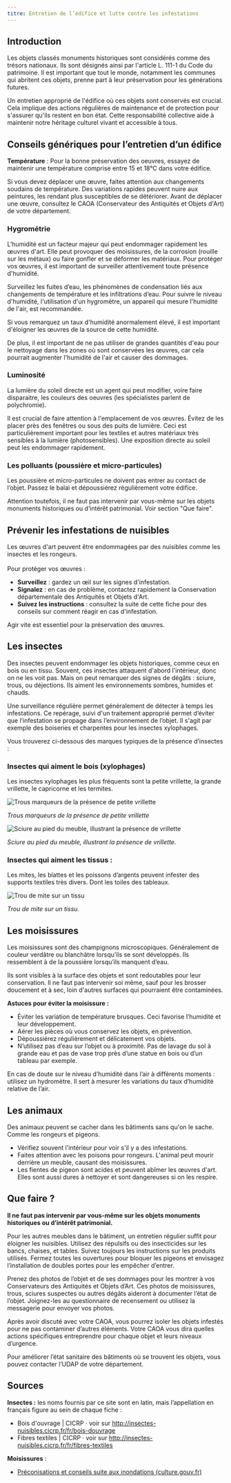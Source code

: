 ```yaml
---
titre: Entretien de l’édifice et lutte contre les infestations
---
```

## Introduction

Les objets classés monuments historiques sont considérés comme des trésors nationaux. Ils sont désignés ainsi par l'article L. 111-1 du Code du patrimoine. Il est important que tout le monde, notamment les communes qui abritent ces objets, prenne part à leur préservation pour les générations futures.

Un entretien approprié de l'édifice où ces objets sont conservés est crucial. Cela implique des actions régulières de maintenance et de protection pour s'assurer qu'ils restent en bon état. Cette responsabilité collective aide à maintenir notre héritage culturel vivant et accessible à tous.

## Conseils génériques pour l’entretien d’un édifice

**Température** : Pour la bonne préservation des oeuvres, essayez de maintenir une température comprise entre 15 et 18°C dans votre édifice.

Si vous devez déplacer une œuvre, faites attention aux changements soudains de température. Des variations rapides peuvent nuire aux peintures, les rendant plus susceptibles de se détériorer. Avant de déplacer une œuvre, consultez le CAOA (Conservateur des Antiquités et Objets d'Art) de votre département.

### Hygrométrie

L'humidité est un facteur majeur qui peut endommager rapidement les œuvres d'art. Elle peut provoquer des moisissures, de la corrosion (rouille sur les métaux) ou faire gonfler et se déformer les matériaux. Pour protéger vos œuvres, il est important de surveiller attentivement toute présence d'humidité.

Surveillez les fuites d’eau, les phénomènes de condensation liés aux changements de température et les infiltrations d’eau. Pour suivre le niveau d'humidité, l'utilisation d'un hygromètre, un appareil qui mesure l'humidité de l'air, est recommandée.

Si vous remarquez un taux d'humidité anormalement élevé, il est important d'éloigner les œuvres de la source de cette humidité. 

De plus, il est important de ne pas utiliser de grandes quantités d'eau pour le nettoyage dans les zones où sont conservées les œuvres, car cela pourrait augmenter l'humidité de l'air et causer des dommages. 

### Luminosité

La lumière du soleil directe est un agent qui peut modifier, voire faire disparaitre, les couleurs des oeuvres (les spécialistes parlent de polychromie).

Il est crucial de faire attention à l'emplacement de vos œuvres. Évitez de les placer près des fenêtres ou sous des puits de lumière. Ceci est particulièrement important pour les textiles et autres matériaux très sensibles à la lumière (photosensibles). Une exposition directe au soleil peut les endommager rapidement.

### Les polluants (poussière et micro-particules)

Les poussière et micro-particules ne doivent pas entrer au contact de l’objet. Passez le balai et dépoussiérez régulièrement votre édifice. 

Attention toutefois, il ne faut pas intervenir par vous-même sur les objets monuments historiques ou d’intérêt patrimonial. Voir section "Que faire". 

## Prévenir les infestations de nuisibles

Les œuvres d'art peuvent être endommagées par des nuisibles comme les insectes et les rongeurs. \
\
Pour protéger vos œuvres :

* **Surveillez** : gardez un œil sur les signes d'infestation.
* **Signalez** : en cas de problème, contactez rapidement la Conservation départementale des Antiquités et Objets d'Art.
* **Suivez les instructions** : consultez la suite de cette fiche pour des conseils sur comment réagir en cas d'infestation.

Agir vite est essentiel pour la préservation des œuvres.

## Les insectes

Des insectes peuvent endommager les objets historiques, comme ceux en bois ou en tissu. Souvent, ces insectes attaquent d'abord l'intérieur, donc on ne les voit pas. Mais on peut remarquer des signes de dégâts : sciure, trous, ou déjections. Ils aiment les environnements sombres, humides et chauds.

Une surveillance régulière permet généralement de détecter à temps les infestations.
Ce repérage, suivi d'un traitement approprié permet d’éviter que l’infestation se propage dans l’environnement de l’objet. Il s'agit par exemple des boiseries et charpentes pour les insectes xylophages.

Vous trouverez ci-dessous des marques typiques de la présence d’insectes :

### Insectes qui aiment le bois (xylophages)

Les insectes xylophages les plus fréquents sont la petite vrillette, la grande vrillette, le capricorne et les termites.

![Trous marqueurs de la présence de petite vrillette](/contenus/fiches/images/vrillette-trous.jpg)

*Trous marqueurs de la présence de petite vrillette*

![Sciure au pied du meuble, illustrant la présence de vrillette](/contenus/fiches/images/vrillette-sciure.jpg)

*Sciure au pied du meuble, illustrant la présence de vrillette.*

### Insectes qui aiment les tissus :

Les mites, les blattes et les poissons d’argents peuvent infester des supports textiles très divers. Dont les toiles des tableaux.  

![Trou de mite sur un tissu](/contenus/fiches/images/mite-trou-tissu.jpg)

*Trou de mite sur un tissu.* 

## Les moisissures

Les moisissures sont des champignons microscopiques. Généralement de couleur verdâtre ou blanchâtre lorsqu’ils se sont développés. Ils ressemblent à de la poussière lorsqu’ils manquent d’eau.

Ils sont visibles à la surface des objets et sont redoutables pour leur conservation. Il ne faut pas intervenir soi même, sauf pour les brosser doucement et à sec, loin d'autres surfaces qui pourraient être contaminées.

**Astuces pour éviter la moisissure :** 

* Éviter les variation de température brusques. Ceci favorise l’humidité et leur développement.
* Aérer les pièces où vous conservez les objets, en prévention.
* Dépoussiérez régulièrement et délicatement vos objets.
* N’utilisez pas d’eau sur l’objet ou à proximité. Pas de lavage du sol à grande eau et pas de vase trop près d’une statue en bois ou d’un tableau par exemple.

En cas de doute sur le niveau d’humidité dans l’air à différents moments : utilisez un hydromètre. Il sert à mesurer les variations du taux d’humidité relative de l’air.

## Les animaux

Des animaux peuvent se cacher dans les bâtiments sans qu'on le sache. Comme les rongeurs et pigeons.

* Vérifiez souvent l'intérieur pour voir s'il y a des infestations.
* Faites attention avec les poisons pour rongeurs. L'animal peut mourir derrière un meuble, causant des moisissures.
* Les fientes de pigeon sont acides et peuvent abîmer les œuvres d'art. Elles sont aussi dures à nettoyer et sont dangereuses si on les respire.

## Que faire ?

**Il ne faut pas intervenir par vous-même sur les objets monuments historiques ou d’intérêt patrimonial.**

Pour les autres meubles dans le bâtiment, un entretien régulier suffit pour éloigner les nuisibles. Utilisez des répulsifs ou des insecticides sur les bancs, chaises, et tables. Suivez toujours les instructions sur les produits utilisés. Fermez toutes les ouvertures pour bloquer les pigeons et envisagez l’installation de doubles portes pour les empêcher d’entrer.

Prenez des photos de l’objet et de ses dommages pour les montrer à vos Conservateurs des Antiquités et Objets d’Art. Ces photos de moisissures, trous, sciures suspectes ou autres dégâts aideront à documenter l’état de l’objet. Joignez-les au questionnaire de recensement ou utilisez la messagerie pour envoyer vos photos.

Après avoir discuté avec votre CAOA, vous pourrez isoler les objets infestés pour ne pas contaminer d’autres éléments. Votre CAOA vous dira quelles actions spécifiques entreprendre pour chaque objet et leurs niveaux d’urgence. 

Pour améliorer l’état sanitaire des bâtiments où se trouvent les objets, vous pouvez contacter l’UDAP de votre département.

## Sources

**Insectes :** les noms fournis par ce site sont en latin, mais l’appellation en français figure au sein de chaque fiche :

* Bois d'ouvrage | CICRP · voir sur http://insectes-nuisibles.cicrp.fr/fr/bois-douvrage
* Fibres textiles | CICRP ·  voir sur http://insectes-nuisibles.cicrp.fr/fr/fibres-textiles

**Moisissures** :

* [Préconisations et conseils suite aux inondations (culture.gouv.fr)](https://www.culture.gouv.fr/Regions/Drac-Hauts-de-France/Actualites/Preconisations-et-conseils-suite-aux-inondations)